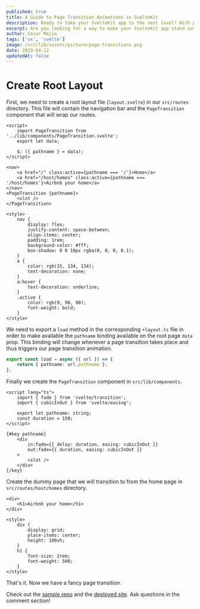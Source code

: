 ```yaml
---
published: true
title: A Guide to Page Transition Animations in SvelteKit
description: Ready to take your SvelteKit app to the next level? With page transition animations, you can create a seamless user experience that will keep your users engaged and coming back for more. In this guide, we'll show you how to implement page transition animations in SvelteKit, so you can wow your users and stand out from the crowd.
excerpt: Are you looking for a way to make your SvelteKit app stand out? Page transition animations are the way to go! With these animations, you can create a smooth and seamless user experience that will keep your users engaged and coming back for more. In this guide, we'll walk you through the process of implementing page transition animations in your SvelteKit app, so you can create a user experience that is both visually stunning and functional. Get ready to wow your users!
author: Cesar Mejia
tags: ['ux', 'svelte']
image: /src/lib/assets/picture/page-transitions.png
date: 2023-04-12
updatedAt: false
---
```


# Create Root Layout

First, we need to create a root layout file (`layout.svelte`) in our `src/routes` directory. This file will contain the navigation bar and the `PageTransition` component that will wrap our routes.

```svelte:src/routes/+layout.svelte
<script>
	import PageTransition from '../lib/components/PageTransition.svelte';
	export let data;

	$: ({ pathname } = data);
</script>

<nav>
	<a href="/" class:active={pathname === '/'}>Home</a>
	<a href="/host/homes" class:active={pathname === '/host/homes'}>Airbnb your home</a>
</nav>
<PageTransition {pathname}>
	<slot />
</PageTransition>

<style>
	nav {
		display: flex;
		justify-content: space-between;
		align-items: center;
		padding: 1rem;
		background-color: #fff;
		box-shadow: 0 0 10px rgba(0, 0, 0, 0.1);
	}
	a {
		color: rgb(15, 134, 134);
		text-decoration: none;
	}
	a:hover {
		text-decoration: underline;
	}
	.active {
		color: rgb(9, 90, 90);
		font-weight: bold;
	}
</style>
```

We need to export a `load` method in the corresponding `+layout.ts` file in order to make available the `pathname` binding available on the root page `data` prop. This binding will change whenever a page transition takes place and thus triggers our page transition animation.

```ts:+layout.ts
export const load = async ({ url }) => {
	return { pathname: url.pathname };
};
```

Finally we create the `PageTransition` component in `src/lib/components`.

```svelte:src/lib/components/PageTransition.svelte
<script lang="ts">
	import { fade } from 'svelte/transition';
	import { cubicInOut } from 'svelte/easing';

	export let pathname: string;
	const duration = 150;
</script>

{#key pathname}
	<div
		in:fade={{ delay: duration, easing: cubicInOut }}
		out:fade={{ duration, easing: cubicInOut }}
	>
		<slot />
	</div>
{/key}
```

Create the dummy page that we will transition to from the home page in `src/routes/host/homes` directory.

```svelte:src/routes/host/homes/+page.svelte
<div>
	<h1>Airbnb your home</h1>
</div>

<style>
	div {
		display: grid;
		place-items: center;
		height: 100vh;
	}
	h1 {
		font-size: 2rem;
		font-weight: 500;
	}
</style>
```

That's it. Now we have a fancy page transition.

Check out the [sample repo](https://github.com/cesarnml/sentry-sveltekit) and the [deployed site](https://sentry-sveltekit.vercel.app/). Ask questions in the comment section!